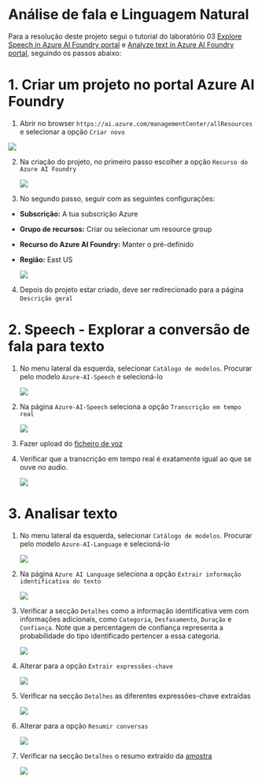 # Análise de fala e Linguagem Natural

Para a resolução deste projeto segui o tutorial do laboratório 03 [Explore Speech in Azure AI Foundry portal](https://microsoftlearning.github.io/mslearn-ai-fundamentals/Instructions/Labs/09-speech.html) e [Analyze text in Azure AI Foundry portal](https://microsoftlearning.github.io/mslearn-ai-fundamentals/Instructions/Labs/06-text-analysis.html), seguindo os passos abaixo:

# 1. Criar um projeto no portal Azure AI Foundry

1. Abrir no browser `https://ai.azure.com/managementCenter/allResources` e selecionar a opção `Criar novo`

![](https://github.com/CarlaAlves887/analise-fala-linguagem-natural/blob/main/images/Imagem1.png)

2. Na criação do projeto, no primeiro passo escolher a opção `Recurso do Azure AI Foundry`
   
   ![](https://github.com/CarlaAlves887/analise-fala-linguagem-natural/blob/main/images/Imagem2.png)

3. No segundo passo, seguir com as seguintes configurações:

  - **Subscrição:** A tua subscrição Azure
  - **Grupo de recursos:** Criar ou selecionar um resource group
  - **Recurso do Azure AI Foundry:** Manter o pré-definido
  - **Região:** East US
    
    ![](https://github.com/CarlaAlves887/analise-fala-linguagem-natural/blob/main/images/Imagem3.png)

4. Depois do projeto estar criado, deve ser redirecionado para a página `Descrição geral`

# 2. Speech - Explorar a conversão de fala para texto
   
1. No menu lateral da esquerda, selecionar `Catálogo de modelos`. Procurar pelo modelo `Azure-AI-Speech` e selecioná-lo

   ![](https://github.com/CarlaAlves887/analise-fala-linguagem-natural/blob/main/images/Imagem4.png)


2. Na página `Azure-AI-Speech` seleciona a opção `Transcrição em tempo real`
   
   ![](https://github.com/CarlaAlves887/analise-fala-linguagem-natural/blob/main/images/Imagem5.png)

3. Fazer upload do [ficheiro de voz](https://github.com/CarlaAlves887/analise-fala-linguagem-natural/blob/main/input/WhatAICanDo.m4a)

4. Verificar que a transcrição em tempo real é exatamente igual ao que se ouve no audio.

   ![](https://github.com/CarlaAlves887/analise-fala-linguagem-natural/blob/main/images/Imagem6.png)


# 3. Analisar texto
   
1. No menu lateral da esquerda, selecionar `Catálogo de modelos`. Procurar pelo modelo `Azure-AI-Language` e selecioná-lo

   ![](https://github.com/CarlaAlves887/analise-fala-linguagem-natural/blob/main/images/Imagem7.png)

2. Na página `Azure AI Language` seleciona a opção `Extrair informação identificativa do texto`
   
   ![](https://github.com/CarlaAlves887/analise-fala-linguagem-natural/blob/main/images/Imagem8.png)

3. Verificar a secção `Detalhes` como a informação identificativa vem com informações adicionais, como `Categoria`, `Desfasamento`, `Duração` e `Confiança`. Note que a percentagem de confiança representa a probabilidade do tipo identificado pertencer a essa categoria.

   ![](https://github.com/CarlaAlves887/analise-fala-linguagem-natural/blob/main/images/Imagem9.png)

4. Alterar para a opção `Extrair expressões-chave`

    ![](https://github.com/CarlaAlves887/analise-fala-linguagem-natural/blob/main/images/Imagem10.png)

5. Verificar na secção `Detalhes` as diferentes expressões-chave extraídas

   ![](https://github.com/CarlaAlves887/analise-fala-linguagem-natural/blob/main/images/Imagem11.png)

6. Alterar para a opção `Resumir conversas`

    ![](https://github.com/CarlaAlves887/analise-fala-linguagem-natural/blob/main/images/Imagem12.png)

7. Verificar na secção `Detalhes` o resumo extraído da [amostra](https://github.com/CarlaAlves887/analise-fala-linguagem-natural/blob/main/input/resumir-texto-input.json)

   ![](https://github.com/CarlaAlves887/analise-fala-linguagem-natural/blob/main/images/Imagem13.png)




